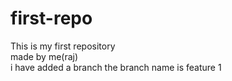 # first-repo
This is my first repository<br>
made by me(raj)
<br>
i have added a branch the branch name is feature 1
